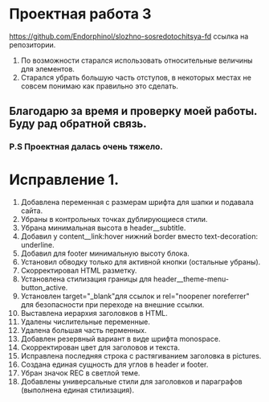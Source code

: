 # Проектная работа 3  

https://github.com/Endorphinol/slozhno-sosredotochitsya-fd ссылка на репозитории.

1. По возможности старался использовать относительные величины для элементов.
2. Старался убрать большую часть отступов, в некоторых местах не совсем понимаю как правильно это сделать. 

## Благодарю за время и проверку моей работы. Буду рад обратной связь. 

### P.S Проектная далась очень тяжело.

# Исправление 1.

1. Добавлена переменная с размерам шрифта для шапки и подавала сайта. 
2. Убраны в контрольных точках дублирующиеся стили.
3. Убрана минимальная высота в header__subtitle.
4. Добавил у content__link:hover нижний border вместо text-decoration: underline.
5. Добавил для footer минимальную высоту блока.
6. Установил обводку только для активной кнопки (остальные убраны).
7. Скорректировал HTML разметку.
8. Установлена стилизация границы для header__theme-menu-button_active.
9. Установлен target="_blank"для ссылок и rel="noopener noreferrer" для безопасности при переходе на внешние ссылки.
10. Выставлена иерархия заголовков в HTML.
11. Удалены числительные переменные.
12. Удалена большая часть перменных.
13. Добавлен резервный вариант в виде шрифта monospace.
14. Cкорректирован цвет для заголовов и текста.
15. Исправлена последняя строка с растягиванием заголовка в pictures.
16. Создана единая сущность для углов в header и footer.
17. Убран значок REC в светлой теме.
18. Добавлены универсальные стили для заголовков и параграфов (выполнена единая стилизация).
